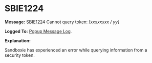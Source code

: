 # SBIE1224

**Message:** SBIE1224 Cannot query token: _[xxxxxxxx / yy]_

**Logged To:** [Popup Message Log](PopupMessageLog.md).

**Explanation:**

Sandboxie has experienced an error while querying information from a security token.
